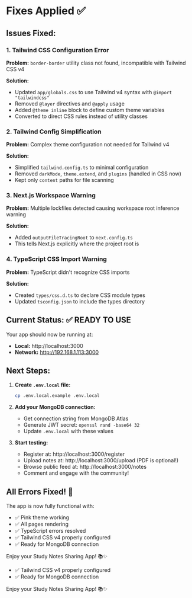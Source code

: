 # Fixes Applied ✅

## Issues Fixed:

### 1. Tailwind CSS Configuration Error
**Problem:** `border-border` utility class not found, incompatible with Tailwind CSS v4

**Solution:**
- Updated `app/globals.css` to use Tailwind v4 syntax with `@import "tailwindcss"`
- Removed `@layer` directives and `@apply` usage
- Added `@theme inline` block to define custom theme variables
- Converted to direct CSS rules instead of utility classes

### 2. Tailwind Config Simplification
**Problem:** Complex theme configuration not needed for Tailwind v4

**Solution:**
- Simplified `tailwind.config.ts` to minimal configuration
- Removed `darkMode`, `theme.extend`, and `plugins` (handled in CSS now)
- Kept only `content` paths for file scanning

### 3. Next.js Workspace Warning
**Problem:** Multiple lockfiles detected causing workspace root inference warning

**Solution:**
- Added `outputFileTracingRoot` to `next.config.ts`
- This tells Next.js explicitly where the project root is

### 4. TypeScript CSS Import Warning
**Problem:** TypeScript didn't recognize CSS imports

**Solution:**
- Created `types/css.d.ts` to declare CSS module types
- Updated `tsconfig.json` to include the types directory

## Current Status: ✅ READY TO USE

Your app should now be running at:
- **Local:** http://localhost:3000
- **Network:** http://192.168.1.113:3000

## Next Steps:

1. **Create `.env.local` file:**
   ```bash
   cp .env.local.example .env.local
   ```

2. **Add your MongoDB connection:**
   - Get connection string from MongoDB Atlas
   - Generate JWT secret: `openssl rand -base64 32`
   - Update `.env.local` with these values

3. **Start testing:**
   - Register at: http://localhost:3000/register
   - Upload notes at: http://localhost:3000/upload (PDF is optional!)
   - Browse public feed at: http://localhost:3000/notes
   - Comment and engage with the community!

## All Errors Fixed! 🎉

The app is now fully functional with:
- ✅ Pink theme working
- ✅ All pages rendering
- ✅ TypeScript errors resolved
- ✅ Tailwind CSS v4 properly configured
- ✅ Ready for MongoDB connection

Enjoy your Study Notes Sharing App! 📚✨
- ✅ Tailwind CSS v4 properly configured
- ✅ Ready for MongoDB connection

Enjoy your Study Notes Sharing App! 📚✨
